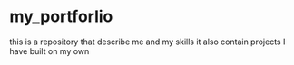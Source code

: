 # my_portforlio
this is a repository that describe me and my skills it also contain projects I have built on my own
